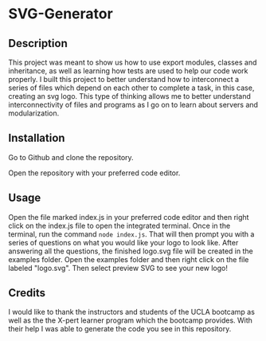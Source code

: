 # SVG-Generator

## Description

This project was meant to show us how to use export modules, classes and inheritance, as well as learning how tests are used to help our code work properly. I built this project to better understand how to interconnect a series of files which depend on each other to complete a task, in this case, creating an svg logo. This type of thinking allows me to better understand interconnectivity of files and programs as I go on to learn about servers and modularization.

## Installation

Go to Github and clone the repository.

Open the repository with your preferred code editor.

## Usage

Open the file marked index.js in your preferred code editor and then right click on the index.js file to open the integrated terminal. Once in the terminal, run the command `node index.js`. That will then prompt you with a series of questions on what you would like your logo to look like. After answering all the questions, the finished logo.svg file will be created in the examples folder. Open the examples folder and then right click on the file labeled "logo.svg". Then select preview SVG to see your new logo!

## Credits

I would like to thank the instructors and students of the UCLA bootcamp as well as the the X-pert learner program which the bootcamp provides. With their help I was able to generate the code you see in this repository.



